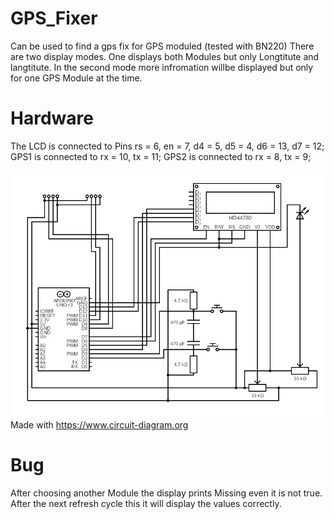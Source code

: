 # GPS_Fixer
Can be used to find a gps fix for GPS moduled (tested with BN220)
There are two display modes. One displays both Modules but only Longtitute and langtitute. In the second mode more infromation willbe displayed but only for one GPS Module at the time.

# Hardware
The LCD is connected to Pins rs = 6, en = 7, d4 = 5, d5 = 4, d6 = 13, d7 = 12;
GPS1 is connected to rx = 10, tx = 11;
GPS2 is connected to rx = 8, tx = 9;

![Circuit image](https://raw.githubusercontent.com/SiggiSigmann/GPS_Fixer/main/img/circuit.png)
Made with https://www.circuit-diagram.org

# Bug
After choosing another Module the display prints Missing even it is not true. After the next refresh cycle this it will display the values correctly.